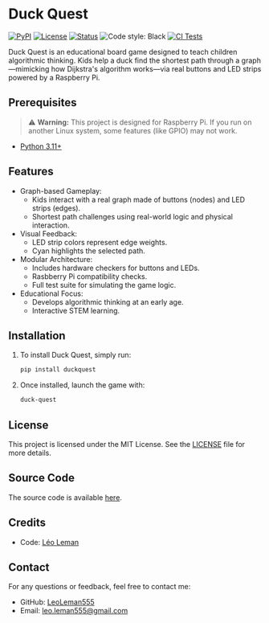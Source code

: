 # Duck Quest

[![PyPI](https://img.shields.io/pypi/v/duckquest)](https://pypi.org/project/duckquest/)
[![License](https://img.shields.io/github/license/LeoLeman555/Board_Game_DuckQuest)](https://github.com/LeoLeman555/Board_Game_DuckQuest/blob/main/LICENSE)
[![Status](https://img.shields.io/badge/status-prototype--stable-brightgreen)]()
![Code style: Black](https://img.shields.io/badge/code%20style-black-000000.svg)
[![CI Tests](https://github.com/LeoLeman555/Board_Game_DuckQuest/actions/workflows/tests.yml/badge.svg)](https://github.com/LeoLeman555/Board_Game_DuckQuest/actions/workflows/tests.yml)

Duck Quest is an educational board game designed to teach children algorithmic thinking. Kids help a duck find the shortest path through a graph—mimicking how Dijkstra's algorithm works—via real buttons and LED strips powered by a Raspberry Pi.

## Prerequisites

>⚠️ **Warning:** This project is designed for Raspberry Pi. If you run on another Linux system, some features (like GPIO) may not work.

- [Python 3.11+](https://www.python.org/)

## Features

- Graph-based Gameplay:
    - Kids interact with a real graph made of buttons (nodes) and LED strips (edges).
    - Shortest path challenges using real-world logic and physical interaction.
- Visual Feedback:
    - LED strip colors represent edge weights.
    - Cyan highlights the selected path.
- Modular Architecture:
    - Includes hardware checkers for buttons and LEDs.
    - Rasbberry Pi compatibility checks.
    - Full test suite for simulating the game logic.
- Educational Focus:
    - Develops algorithmic thinking at an early age.
    - Interactive STEM learning.

## Installation

1. To install Duck Quest, simply run:
   ```bash
   pip install duckquest
   ```
2. Once installed, launch the game with:
   ```bash
   duck-quest
   ```

## License

This project is licensed under the MIT License. See the [LICENSE](https://github.com/LeoLeman555/Board_Game_DuckQuest/blob/main/LICENSE) file for more details.

## Source Code

The source code is available [here](https://github.com/LeoLeman555/Board_Game_DuckQuest/).

## Credits
   - Code: [Léo Leman](https://github.com/LeoLeman555)

## Contact

For any questions or feedback, feel free to contact me:

- GitHub: [LeoLeman555](https://github.com/LeoLeman555)
- Email: leo.leman555@gmail.com
